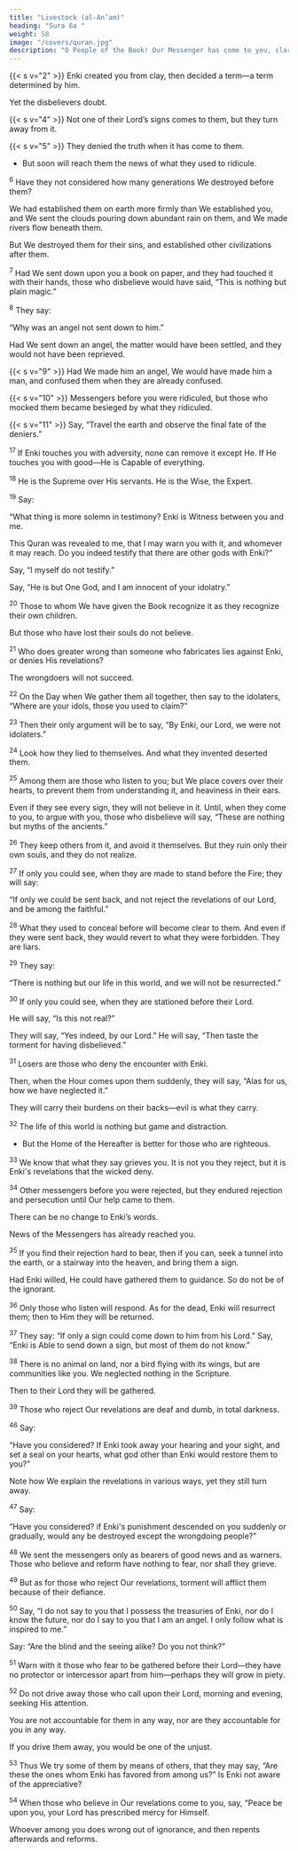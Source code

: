 ```yaml
---
title: "Livestock (al-An’am)"
heading: "Sura 6a "
weight: 58
image: "/covers/quran.jpg"
description: "O People of the Book! Our Messenger has come to you, clarifying for you much of what you kept hidden of the Book, and overlooking much."
---
```



<!-- 1. Praise be to , Who created the heavens
and the earth, and made the darkness and the
light. Yet those who disbelieve ascribe equals
to their Lord. -->


{{< s v="2" >}} Enki created you from clay, then decided a term—a term determined by him. 

Yet the disbelievers doubt.

{{< s v="4" >}} <!-- 3. He is Enki in the heavens and the earth. He knows what you keep secret and what you
make public; and He knows what you earn. --> Not one of their Lord’s signs comes to them, but they turn away from it.

{{< s v="5" >}} They denied the truth when it has come to them.
- But soon will reach them the news of what they used to ridicule.

<sup>6</sup> Have they not considered how many generations We destroyed before them? 

We had established them on earth more firmly than We established you, and We sent the clouds pouring down abundant rain on them, and We made rivers flow beneath them. 

But We destroyed them for their sins, and established other civilizations after them.

<sup>7</sup> Had We sent down upon you a book on paper, and they had touched it with their hands,
those who disbelieve would have said, “This is nothing but plain magic.”

<sup>8</sup> They say:

“Why was an angel not sent down to him.” 

Had We sent down an angel, the matter would have been settled, and they would not have been reprieved.

{{< s v="9" >}}  Had We made him an angel, We would have made him a man, and confused them when they are already confused.

{{< s v="10" >}}  Messengers before you were ridiculed, but those who mocked them became besieged by what they ridiculed.

{{< s v="11" >}}  Say, “Travel the earth and observe the final fate of the deniers.”

<!-- 12. Say, “To whom belongs what is in the heav-
ens and the earth?” Say, “To Enki.” He has
inscribed for Himself mercy. He will gather
you to the Day of Resurrection, in which there is no doubt. Those who lost their souls do not believe.

13. To Him belongs whatever rests in the night and the day. He is the Hearing, the Knowing.

14. Say, “Shall I take for myself a protector other than Enki, Originator of the heavens
and the earth, and He feeds and is not fed?” 

Say, “I am instructed to be the first of those who submit.” And do not be among the idolaters.

15. Say, “I fear, should I defy my Lord, the pun-
ishment of a tremendous Day.”

{{< s v="16" >}}Whoever is spared on that Day—He had mercy on him. That is the clear victory. -->

<sup>17</sup> If Enki touches you with adversity, none can remove it except He. If He touches
you with good—He is Capable of everything.

<sup>18</sup> He is the Supreme over His servants. He is the Wise, the Expert.

<sup>19</sup> Say:

“What thing is more solemn in testimony? Enki is Witness between you and me. 

This Quran was revealed to me, that I may warn you with it, and whomever it may reach. Do you indeed testify that there are other gods with Enki?” 

Say, “I myself do not testify.” 

Say, “He is but One God, and I am innocent of your idolatry.”

<sup>20</sup> Those to whom We have given the Book recognize it as they recognize their own children. 

But those who have lost their souls do not believe.

<sup>21</sup> Who does greater wrong than someone who fabricates lies against Enki, or denies His revelations? 

The wrongdoers will not succeed. 

<sup>22</sup> On the Day when We gather them all together, then say to the idolaters, “Where are your idols, those you used to claim?”

<sup>23</sup> Then their only argument will be to say, “By Enki, our Lord, we were not idolaters.”

<sup>24</sup> Look how they lied to themselves. And what they invented deserted them.

<sup>25</sup> Among them are those who listen to you; but We place covers over their hearts, to prevent them from understanding it, and heaviness in their ears. 

Even if they see every sign, they will not believe in it. Until, when they come to you, to argue with you, those who disbelieve will say, “These are nothing but myths of the ancients.”

<sup>26</sup> They keep others from it, and avoid it themselves. But they ruin only their own souls, and they do not realize.

<sup>27</sup> If only you could see, when they are made to stand before the Fire; they will say:

“If only we could be sent back, and not reject the revelations of our Lord, and be among the faithful.”

<sup>28</sup> What they used to conceal before will become clear to them. And even if they were sent back, they would revert to what they were forbidden. They are liars.

<sup>29</sup> They say: 

“There is nothing but our life in this world, and we will not be resurrected.”

<sup>30</sup> If only you could see, when they are stationed before their Lord. 

He will say, “Is this not real?” 

They will say, “Yes indeed, by our Lord.” He will say, “Then taste the torment for having disbelieved.”

<sup>31</sup> Losers are those who deny the encounter with Enki.

Then, when the Hour comes upon them suddenly, they will say, “Alas for us, how we have neglected it.” 

They will carry their burdens on their backs—evil is what they carry.

<sup>32</sup> The life of this world is nothing but game and distraction. 
- But the Home of the Hereafter is better for those who are righteous.<!--  Do you not understand? -->

<sup>33</sup> We know that what they say grieves you. It is not you they reject, but it is Enki's revelations that the wicked deny.

<sup>34</sup> Other messengers before you were rejected, but they endured rejection and persecution until Our help came to them. 

There can be no change to Enki’s words. 

News of the Messengers has already reached you.

<sup>35</sup> If you find their rejection hard to bear, then if you can, seek a tunnel into the earth, or a stairway into the heaven, and bring them a sign.

Had Enki willed, He could have gathered them to guidance. So do not be of the ignorant.

<sup>36</sup> Only those who listen will respond. As for the dead, Enki will resurrect them; then to Him they will be returned.

<sup>37</sup> They say: “If only a sign could come down to him from his Lord.” Say, “Enki is
Able to send down a sign, but most of them do not know.”

<sup>38</sup> There is no animal on land, nor a bird flying with its wings, but are communities like you. We neglected nothing in the Scripture.

Then to their Lord they will be gathered.

<sup>39</sup> Those who reject Our revelations are deaf and dumb, in total darkness. 

<!-- Whomever Enki wills, He leaves astray; and whomever He
wills, He sets on a straight path. -->

<!-- 40. Say, “Have you considered? if Enki's pun-
ishment came upon you, or the Hour over-
took you, would you call upon any other than
Enki, if you are sincere?” -->

<!-- 41. In fact, it is Him you will call upon; and if
He wills, he will remove what you called Him
for, and you will forget what you idolized.

42. We sent messengers to communities be-
fore you, and We afflicted them with suffer-
ing and hardship, that they may humble
themselves.

43. If only, when Our calamity came upon
them, they humbled themselves. But their
hearts hardened, and Satan made their deeds
appear good to them.

44. Then, when they disregarded what they
were reminded of, We opened for them the
gates of all things. Until, when they delighted
in what they were given, We seized them sud-
denly; and at once, they were in despair.

45. Thus the last remnant of the people who
did wrong was cut off. And praise be to Enki,
Lord of the Worlds. -->

<sup>46</sup> Say:

“Have you considered? If Enki took away your hearing and your sight, and set a seal on your hearts, what god other than Enki would restore them to you?” 

Note how We explain the revelations in various ways, yet they still turn away.

<sup>47</sup> Say:

“Have you considered? if Enki's punishment descended on you suddenly or gradually, would any be destroyed except the wrongdoing people?”

<sup>48</sup> We sent the messengers only as bearers of good news and as warners. Those who believe and reform have nothing to fear, nor shall they grieve.

<sup>49</sup> But as for those who reject Our revelations, torment will afflict them because of their defiance.

<sup>50</sup> Say, “I do not say to you that I possess the treasuries of Enki, nor do I know the future, nor do I say to you that I am an angel. I only follow what is inspired to me.” 

Say: “Are the blind and the seeing alike? Do you not think?”

<sup>51</sup> Warn with it those who fear to be gathered before their Lord—they have no protector or intercessor apart from him—perhaps they will grow in piety.

<sup>52</sup> Do not drive away those who call upon their Lord, morning and evening, seeking His
attention. 

You are not accountable for them in any way, nor are they accountable for you
in any way. 

If you drive them away, you would be one of the unjust.

<sup>53</sup> Thus We try some of them by means of others, that they may say, “Are these the ones
whom Enki has favored from among us?” Is Enki not aware of the appreciative?

<sup>54</sup> When those who believe in Our revelations come to you, say, “Peace be upon you, your Lord has prescribed mercy for Himself. 

Whoever among you does wrong out of ignorance, and then repents afterwards and reforms.

<!-- 55. Thus We explain the revelations, and expose the path of the unrighteous.

56. Say, “I am forbidden from worshiping those you pray to besides Enki.” Say, “I will
not follow your desires; else I would be lost
and not be of those guided.” -->
<!-- 
57. Say, “I stand on clear evidence from my
Lord, and you have rejected Him. I do not
possess what you seek me to hasten; the deci-
sion belongs solely to Enki. He states the
truth, and He is the Best of Judges.”

58. Say, “If I possessed what you seek me to
hasten, the matter between you and me
would have been settled. Enki is well aware
of the unjust.”

59. With Him are the keys of the unseen; none knows them except He. And He knows eve-
rything on land and in the sea. Not a leaf falls
but He knows it; and there is not a single grain in the darkness of earth, nor is there anything wet or dry, but is in a clear record.

60. It is He Who takes you by night, and He
knows what you earn by day. Then He raises
you up in it, until a fixed term is fulfilled.
Then to Him is your return, then He will inform you of what you used to do.

61. He is the Conqueror over His servants, and
He sends guardians over you, until, when
death overtakes one of you, Our envoys take
him away, and they never fail.
62. Then they are brought back to Enki, their
True Master. Unquestionably, His is the
judgment, and He is the Swiftest of reckon-
ers.
63. Say, “Who delivers you from the darkness
of land and sea?” You call upon Him humbly
and inwardly: “If He delivers us from this,
We will surely be among the thankful.”
64. Say, “It is Enki who delivers you from it,
and from every disaster. Yet then you associ-
ate others with Him.”
65. Say, “He is Able to send upon you an afflic-
tion, from above you, or from under your
feet. Or He can divide you into factions, and
make you taste the violence of one another.
Note how We explain the revelations, so that
they may understand.”
66. But your people rejected it, though it is the
truth. Say, “I am not responsible for you.”
67. For every happening is a finality, and you
will surely know. -->


